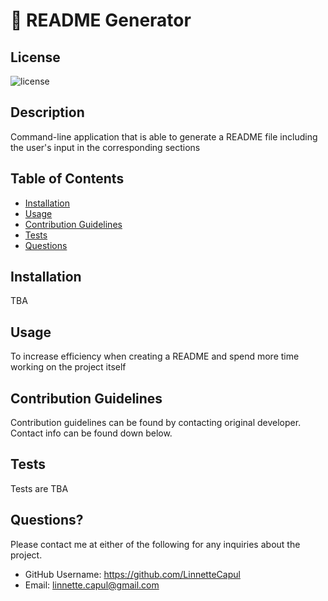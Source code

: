 # 📖 README Generator
  
  ## License
  
  ![license](https://img.shields.io/static/v1?label=license&message=Boost&color=success)
  
  ## Description
  
  Command-line application that is able to generate a README file including the user's input in the corresponding sections
  
  ## Table of Contents
  
  * [Installation](#installation)
  * [Usage](#usage)
  * [Contribution Guidelines](#contribution-guidelines)
  * [Tests](#tests)
  * [Questions](#questions)
  
  ## Installation
  
  TBA
  
  ## Usage
  
  To increase efficiency when creating a README and spend more time working on the project itself
  
  ## Contribution Guidelines
  
  Contribution guidelines can be found by contacting original developer. Contact info can be found down below.
  
  ## Tests
  
  Tests are TBA
  
  ## Questions?
  
  Please contact me at either of the following for any inquiries about the project.

  * GitHub Username: https://github.com/LinnetteCapul
  * Email: linnette.capul@gmail.com